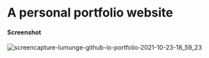 # A personal portfolio website

#### Screenshot

![screencapture-lumunge-github-io-portfolio-2021-10-23-18_59_23](https://user-images.githubusercontent.com/58906058/138563309-b1ea34c1-1531-410a-8e4a-5a4f85da3a1d.png)
